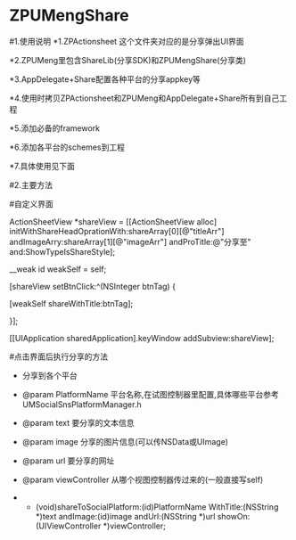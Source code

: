 # ZPUMengShare

#1.使用说明
*1.ZPActionsheet 这个文件夹对应的是分享弹出UI界面

*2.ZPUMeng里包含ShareLib(分享SDK)和ZPUMengShare(分享类)

*3.AppDelegate+Share配置各种平台的分享appkey等

*4.使用时拷贝ZPActionsheet和ZPUMeng和AppDelegate+Share所有到自己工程

*5.添加必备的framework

*6.添加各平台的schemes到工程

*7.具体使用见下面


#2.主要方法

#自定义界面

ActionSheetView *shareView = [[ActionSheetView alloc] initWithShareHeadOprationWith:shareArray[0][@"titleArr"] andImageArry:shareArray[1][@"imageArr"] andProTitle:@"分享至" and:ShowTypeIsShareStyle];

__weak id weakSelf = self;

[shareView setBtnClick:^(NSInteger btnTag) {

[weakSelf shareWithTitle:btnTag];

}];

[[UIApplication sharedApplication].keyWindow addSubview:shareView];


#点击界面后执行分享的方法
 *  分享到各个平台
 *  @param PlatformName   平台名称,在试图控制器里配置,具体哪些平台参考UMSocialSnsPlatformManager.h
 *  @param text           要分享的文本信息
 *  @param image          分享的图片信息(可以传NSData或UImage)
 *  @param url            要分享的网址
 *  @param viewController 从哪个视图控制器传过来的(一般直接写self)
 
 * + (void)shareToSocialPlatform:(id)PlatformName WithTitle:(NSString *)text andImage:(id)image andUrl:(NSString *)url showOn:(UIViewController *)viewController;
